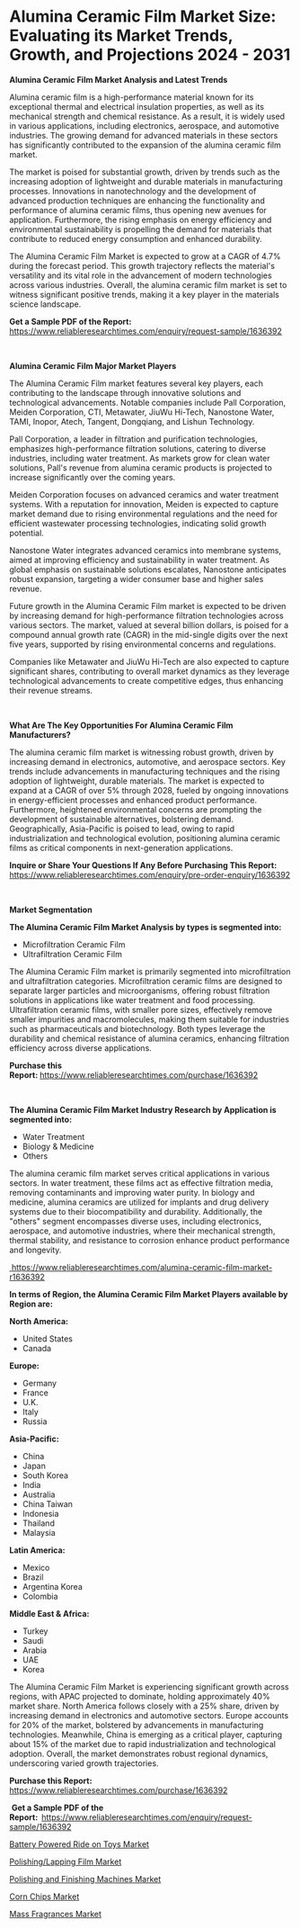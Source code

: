 <p><h1>Alumina Ceramic Film Market Size: Evaluating its Market Trends, Growth, and Projections 2024 - 2031</h1></p><p><strong>Alumina Ceramic Film Market Analysis and Latest Trends</strong></p>
<p><p>Alumina ceramic film is a high-performance material known for its exceptional thermal and electrical insulation properties, as well as its mechanical strength and chemical resistance. As a result, it is widely used in various applications, including electronics, aerospace, and automotive industries. The growing demand for advanced materials in these sectors has significantly contributed to the expansion of the alumina ceramic film market.</p><p>The market is poised for substantial growth, driven by trends such as the increasing adoption of lightweight and durable materials in manufacturing processes. Innovations in nanotechnology and the development of advanced production techniques are enhancing the functionality and performance of alumina ceramic films, thus opening new avenues for application. Furthermore, the rising emphasis on energy efficiency and environmental sustainability is propelling the demand for materials that contribute to reduced energy consumption and enhanced durability.</p><p>The Alumina Ceramic Film Market is expected to grow at a CAGR of 4.7% during the forecast period. This growth trajectory reflects the material's versatility and its vital role in the advancement of modern technologies across various industries. Overall, the alumina ceramic film market is set to witness significant positive trends, making it a key player in the materials science landscape.</p></p>
<p><strong>Get a Sample PDF of the Report:&nbsp;</strong> <a href="https://www.reliableresearchtimes.com/enquiry/request-sample/1636392">https://www.reliableresearchtimes.com/enquiry/request-sample/1636392</a></p>
<p>&nbsp;</p>
<p><strong>Alumina Ceramic Film Major Market Players</strong></p>
<p><p>The Alumina Ceramic Film market features several key players, each contributing to the landscape through innovative solutions and technological advancements. Notable companies include Pall Corporation, Meiden Corporation, CTI, Metawater, JiuWu Hi-Tech, Nanostone Water, TAMI, Inopor, Atech, Tangent, Dongqiang, and Lishun Technology.</p><p>Pall Corporation, a leader in filtration and purification technologies, emphasizes high-performance filtration solutions, catering to diverse industries, including water treatment. As markets grow for clean water solutions, Pall's revenue from alumina ceramic products is projected to increase significantly over the coming years.</p><p>Meiden Corporation focuses on advanced ceramics and water treatment systems. With a reputation for innovation, Meiden is expected to capture market demand due to rising environmental regulations and the need for efficient wastewater processing technologies, indicating solid growth potential.</p><p>Nanostone Water integrates advanced ceramics into membrane systems, aimed at improving efficiency and sustainability in water treatment. As global emphasis on sustainable solutions escalates, Nanostone anticipates robust expansion, targeting a wider consumer base and higher sales revenue.</p><p>Future growth in the Alumina Ceramic Film market is expected to be driven by increasing demand for high-performance filtration technologies across various sectors. The market, valued at several billion dollars, is poised for a compound annual growth rate (CAGR) in the mid-single digits over the next five years, supported by rising environmental concerns and regulations.</p><p>Companies like Metawater and JiuWu Hi-Tech are also expected to capture significant shares, contributing to overall market dynamics as they leverage technological advancements to create competitive edges, thus enhancing their revenue streams.</p></p>
<p>&nbsp;</p>
<p><strong>What Are The Key Opportunities For Alumina Ceramic Film Manufacturers?</strong></p>
<p><p>The alumina ceramic film market is witnessing robust growth, driven by increasing demand in electronics, automotive, and aerospace sectors. Key trends include advancements in manufacturing techniques and the rising adoption of lightweight, durable materials. The market is expected to expand at a CAGR of over 5% through 2028, fueled by ongoing innovations in energy-efficient processes and enhanced product performance. Furthermore, heightened environmental concerns are prompting the development of sustainable alternatives, bolstering demand. Geographically, Asia-Pacific is poised to lead, owing to rapid industrialization and technological evolution, positioning alumina ceramic films as critical components in next-generation applications.</p></p>
<p><strong>Inquire or Share Your Questions If Any Before Purchasing This Report:</strong> <a href="https://www.reliableresearchtimes.com/enquiry/pre-order-enquiry/1636392">https://www.reliableresearchtimes.com/enquiry/pre-order-enquiry/1636392</a></p>
<p>&nbsp;</p>
<p><strong>Market Segmentation</strong></p>
<p><strong>The Alumina Ceramic Film Market Analysis by types is segmented into:</strong></p>
<p><ul><li>Microfiltration Ceramic Film</li><li>Ultrafiltration Ceramic Film</li></ul></p>
<p><p>The Alumina Ceramic Film market is primarily segmented into microfiltration and ultrafiltration categories. Microfiltration ceramic films are designed to separate larger particles and microorganisms, offering robust filtration solutions in applications like water treatment and food processing. Ultrafiltration ceramic films, with smaller pore sizes, effectively remove smaller impurities and macromolecules, making them suitable for industries such as pharmaceuticals and biotechnology. Both types leverage the durability and chemical resistance of alumina ceramics, enhancing filtration efficiency across diverse applications.</p></p>
<p><strong>Purchase this Report:&nbsp;</strong><a href="https://www.reliableresearchtimes.com/purchase/1636392">https://www.reliableresearchtimes.com/purchase/1636392</a></p>
<p>&nbsp;</p>
<p><strong>The Alumina Ceramic Film Market Industry Research by Application is segmented into:</strong></p>
<p><ul><li>Water Treatment</li><li>Biology & Medicine</li><li>Others</li></ul></p>
<p><p>The alumina ceramic film market serves critical applications in various sectors. In water treatment, these films act as effective filtration media, removing contaminants and improving water purity. In biology and medicine, alumina ceramics are utilized for implants and drug delivery systems due to their biocompatibility and durability. Additionally, the "others" segment encompasses diverse uses, including electronics, aerospace, and automotive industries, where their mechanical strength, thermal stability, and resistance to corrosion enhance product performance and longevity.</p></p>
<p><a href="https://www.reliableresearchtimes.com/alumina-ceramic-film-market-r1636392">&nbsp;https://www.reliableresearchtimes.com/alumina-ceramic-film-market-r1636392</a></p>
<p><strong>In terms of Region, the Alumina Ceramic Film Market Players available by Region are:</strong></p>
<p>
    <p> <strong> North America: </strong>
        <ul>
            <li>United States</li>
            <li>Canada</li>
        </ul>
        </p> 
    <p> <strong> Europe: </strong>
        <ul>
            <li>Germany</li>
            <li>France</li>
            <li>U.K.</li>
            <li>Italy</li>
            <li>Russia</li>
        </ul>
        </p> 
    <p> <strong> Asia-Pacific: </strong>
        <ul>
            <li>China</li>
            <li>Japan</li>
            <li>South Korea</li>
            <li>India</li>
            <li>Australia</li>
            <li>China Taiwan</li>
            <li>Indonesia</li>
            <li>Thailand</li>
            <li>Malaysia</li>
        </ul>
        </p> 
    <p> <strong> Latin America: </strong>
        <ul>
            <li>Mexico</li>
            <li>Brazil</li>
            <li>Argentina Korea</li>
            <li>Colombia</li>
        </ul>
        </p> 
    <p> <strong> Middle East & Africa: </strong>
        <ul>
            <li>Turkey</li>
            <li>Saudi</li>
            <li>Arabia</li>
            <li>UAE</li>
            <li>Korea</li>
        </ul>
    </p>
    </p>
<p><p>The Alumina Ceramic Film Market is experiencing significant growth across regions, with APAC projected to dominate, holding approximately 40% market share. North America follows closely with a 25% share, driven by increasing demand in electronics and automotive sectors. Europe accounts for 20% of the market, bolstered by advancements in manufacturing technologies. Meanwhile, China is emerging as a critical player, capturing about 15% of the market due to rapid industrialization and technological adoption. Overall, the market demonstrates robust regional dynamics, underscoring varied growth trajectories.</p></p>
<p><strong>Purchase this Report: </strong><a href="https://www.reliableresearchtimes.com/purchase/1636392">https://www.reliableresearchtimes.com/purchase/1636392</a></p>
<p>&nbsp;<strong>Get a Sample PDF of the Report:&nbsp;&nbsp;</strong><a href="https://www.reliableresearchtimes.com/enquiry/request-sample/1636392">https://www.reliableresearchtimes.com/enquiry/request-sample/1636392</a></p>
<p><strong></strong></p>
<p><p><a href="https://www.linkedin.com/pulse/role-battery-powered-ride-toys-market-applications-online-salesoffline-meysf?trackingId=FqMQuWMHR7uhbNhQwmyZyw%3D%3D">Battery Powered Ride on Toys Market</a></p><p><a href="https://medium.com/@rick7624852024/market-forecast-global-polishing-lapping-film-trends-and-impact-analysis-2024-2031-by-59c130dbbf38">Polishing/Lapping Film Market</a></p><p><a href="https://medium.com/@rick7624852024/polishing-and-finishing-machines-market-forecasts-market-trends-and-impact-analysis-2024-2031-af1bb94f7e1a">Polishing and Finishing Machines Market</a></p><p><a href="https://issuu.com/reportprime-2/docs/corn-chips-market-size-2030.pptx_7159a659104fe5">Corn Chips Market</a></p><p><a href="https://issuu.com/reportprime-2/docs/mass-fragrances-market-size-2030.pp_467247417c3dbd">Mass Fragrances Market</a></p></p>